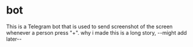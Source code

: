 # bot

This is a Telegram bot that is used to send screenshot of the screen whenever a person press "+".
why i made this is a long story, --might add later--
